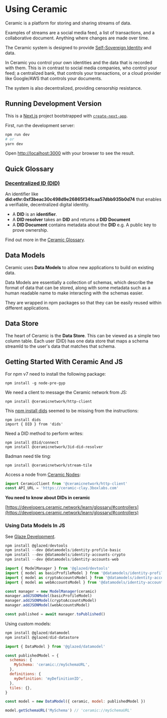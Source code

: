 # Using Ceramic

Ceramic is a platform for storing and sharing streams of data.

Examples of streams are a social media feed, a list of transactions, and a collaborative document. Anything where changes are made over time.

The Ceramic system is designed to provide [Self-Sovereign Identity](https://en.wikipedia.org/wiki/Self-sovereign_identity) and data.

In Ceramic you control your own identities and the data that is recorded with them. This is in contrast to social media companies, who control your feed; a centralized bank, that controls your transactions, or a cloud provider like Google/AWS that controls your documents. 

The system is also decentralized, providing censorship resistance.


## Running Development Version

This is a [Next.js](https://nextjs.org/) project bootstrapped with [`create-next-app`](https://github.com/vercel/next.js/tree/canary/packages/create-next-app).

First, run the development server:

```bash
npm run dev
# or
yarn dev
```

Open [http://localhost:3000](http://localhost:3000) with your browser to see the result.

## Quick Glossary

### [Decentralized ID (DID)](https://en.wikipedia.org/wiki/Decentralized_identifiers)

An identifier like **did:ethr:0xf3beac30c498d9e26865f34fcaa57dbb935b0d74**
that enables a verifiable, decentralized digital identity.

* A **DID** is an **identifier**.
* A **DID resolver** takes an **DID** and returns a **DID Document**
* A **DID Document** contains metadata about the **DID** e.g. A public key to prove ownership.

Find out more in the [Ceramic Glossary](https://developers.ceramic.network/learn/glossary/#dids).

## Data Models

Ceramic uses **Data Models** to allow new applications to build on existing data.

Data Models are essentially a collection of schemas, which describe the format of data that can be stored, along with some metadata such as a human readable name to make interacting with the schemas easier.

They are wrapped in npm packages so that they can be easily reused within different applications.

## Data Store

The heart of Ceramic is the **Data Store**. This can be viewed as a simple two column table. Each user (DID) has one data store that maps a schema streamId to the user's data that matches that schema.

## Getting Started With Ceramic And JS

For npm v7 need to install the following package:

```
npm install -g node-pre-gyp
```
We need a client to message the Ceramic network from JS:
```
npm install @ceramicnetwork/http-client
```
This [npm install dids](https://github.com/ceramicnetwork/js-did) seemed to be missing from the instructions:

```
npm install dids
import { DID } from 'dids'
```

Need a DID method to perform writes:

```
npm install @3id/connect
npm install @ceramicnetwork/3id-did-resolver
```

Badman need tile ting:

```
npm install @ceramicnetwork/stream-tile
```

Access a node from [Ceramic Nodes](https://developers.ceramic.network/run/nodes/community-nodes/):

```js
import CeramicClient from '@ceramicnetwork/http-client'
const API_URL = 'https://ceramic-clay.3boxlabs.com'
```

**You need to know about DIDs in ceramic**

[https://developers.ceramic.network/learn/glossary/#controllers](https://developers.ceramic.network/learn/glossary/#controllers)

### Using Data Models In JS

See [Glaze Development](https://developers.ceramic.network/tools/glaze/development/).

```js
npm install @glazed/devtools
npm install --dev @datamodels/identity-profile-basic 
npm install --dev @datamodels/identity-accounts-crypto 
npm install --dev @datamodels/identity-accounts-web 
```

```js
import { ModelManager } from '@glazed/devtools'
import { model as basicProfileModel } from '@datamodels/identity-profile-basic'
import { model as cryptoAccountsModel } from '@datamodels/identity-accounts-crypto'
import { model as webAccountsModel } from '@datamodels/identity-accounts-web'

const manager = new ModelManager(ceramic)
manager.addJSONModel(basicProfileModel)
manager.addJSONModel(cryptoAccountsModel)
manager.addJSONModel(webAccountsModel)

const published = await manager.toPublished()
```

Using custom models: 

```js
npm install @glazed/datamodel
npm install @glazed/did-datastore
```

```js
import { DataModel } from '@glazed/datamodel'

const publishedModel = {
  schemas: {
    MySchema: 'ceramic://mySchemaURL',
  },
  definitions: {
    myDefinition: 'myDefinitionID',
  },
  tiles: {},
}

const model = new DataModel({ ceramic, model: publishedModel })

model.getSchemaURL('MySchema') // 'ceramic://mySchemaURL'
```
